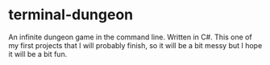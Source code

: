 # terminal-dungeon
An infinite dungeon game in the command line. Written in C#.
This one of my first projects that I will probably finish, so it will be a bit messy but I hope it will be a bit fun.
